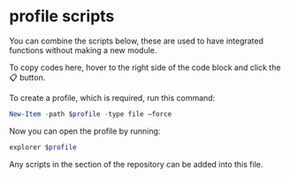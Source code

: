 # profile scripts
You can combine the scripts below, these are used to have integrated functions without making a new module.

To copy codes here, hover to the right side of the code block and click the 📋 button.

To create a profile, which is required, run this command:
```powershell
New-Item -path $profile -type file –force
```
Now you can open the profile by running:
```powershell
explorer $profile
```
Any scripts in the section of the repository can be added into this file.
